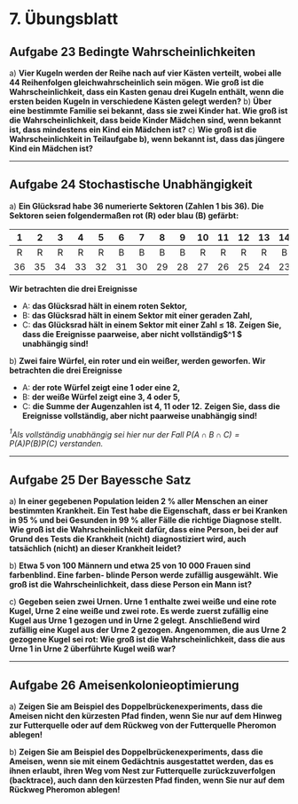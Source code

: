 # 7. Übungsblatt
## Aufgabe 23 Bedingte Wahrscheinlichkeiten
a) **Vier Kugeln werden der Reihe nach auf vier Kästen verteilt, wobei alle 44 Reihenfolgen gleichwahrscheinlich sein mögen. Wie groß ist die Wahrscheinlichkeit, dass ein Kasten genau drei Kugeln enthält, wenn die ersten beiden Kugeln in verschiedene Kästen gelegt werden?**
b) **Über eine bestimmte Familie sei bekannt, dass sie zwei Kinder hat. Wie groß ist die Wahrscheinlichkeit, dass beide Kinder Mädchen sind, wenn bekannt ist, dass mindestens ein Kind ein Mädchen ist?**
c) **Wie groß ist die Wahrscheinlichkeit in Teilaufgabe b), wenn bekannt ist, dass das jüngere Kind ein Mädchen ist?**

---
## Aufgabe 24 Stochastische Unabhängigkeit
a) **Ein Glücksrad habe 36 numerierte Sektoren (Zahlen 1 bis 36). Die Sektoren seien folgendermaßen rot (R) oder blau (B) gefärbt:**

|   1   |   2   |   3   |   4   |   5   |   6   |   7   |   8   |   9   |   10  |   11   |   12   |   13   |   14   |   15   |   16  |   17   |   18   |
| :---: | :---: | :---: | :---: | :---: | :---: | :---: | :---: | :---: | :---: | :---: | :---: | :---: | :---: | :---: | :---: | :---: | :---: |
|   R   |   R   |   R   |   R   |   R   |   B   |   B   |   B   |   B   |   R   |   R   |   R   |   R   |   B   |   B   |   B   |   B   |   B   |
|   36  |   35  |   34  |   33  |   32  |   31  |   30  |   29  |   28  |   27  |   26  |   25  |   24  |   23  |   22  |   21  |   20  |   19  |

 **Wir betrachten die drei Ereignisse**
* A: **das Glücksrad hält in einem roten Sektor,**
* B: **das Glücksrad hält in einem Sektor mit einer geraden Zahl,**
* C: **das Glücksrad hält in einem Sektor mit einer Zahl ≤ 18.**
**Zeigen Sie, dass die Ereignisse paarweise, aber nicht vollständig$^1 $ unabhängig sind!**

b) **Zwei faire Würfel, ein roter und ein weißer, werden geworfen. Wir betrachten die drei Ereignisse**
 * A: **der rote Würfel zeigt eine 1 oder eine 2,**
 * B: **der weiße Würfel zeigt eine 3, 4 oder 5,**
 * C: **die Summe der Augenzahlen ist 4, 11 oder 12.**
**Zeigen Sie, dass die Ereignisse vollständig, aber nicht paarweise unabhängig sind!**


*$^1$Als vollständig unabhängig sei hier nur der Fall $P(A\cap B\cap C)=P(A)P(B)P(C)$ verstanden.*

---

## Aufgabe 25 Der Bayessche Satz

a) **In einer gegebenen Population leiden 2 % aller Menschen an einer bestimmten Krankheit. Ein Test habe die Eigenschaft, dass er bei Kranken in 95 % und bei Gesunden in 99 % aller Fälle die richtige Diagnose stellt. Wie groß ist die Wahrscheinlichkeit dafür, dass eine Person, bei der auf Grund des Tests die Krankheit (nicht) diagnostiziert wird, auch tatsächlich (nicht) an dieser Krankheit leidet?**

b) **Etwa 5 von 100 Männern und etwa 25 von 10 000 Frauen sind farbenblind. Eine farben- blinde Person werde zufällig ausgewählt. Wie groß ist die Wahrscheinlichkeit, dass diese Person ein Mann ist?**

c) **Gegeben seien zwei Urnen. Urne 1 enthalte zwei weiße und eine rote Kugel, Urne 2 eine weiße und zwei rote. Es werde zuerst zufällig eine Kugel aus Urne 1 gezogen und in Urne 2 gelegt. Anschließend wird zufällig eine Kugel aus der Urne 2 gezogen. Angenommen, die aus Urne 2 gezogene Kugel sei rot: Wie groß ist die Wahrscheinlichkeit, dass die aus Urne 1 in Urne 2 überführte Kugel weiß war?**

---
## Aufgabe 26 Ameisenkolonieoptimierung

a) **Zeigen Sie am Beispiel des Doppelbrückenexperiments, dass die Ameisen nicht den kürzesten Pfad finden, wenn Sie nur auf dem Hinweg zur Futterquelle oder auf dem Rückweg von der Futterquelle Pheromon ablegen!**

b) **Zeigen Sie am Beispiel des Doppelbrückenexperiments, dass die Ameisen, wenn sie mit einem Gedächtnis ausgestattet werden, das es ihnen erlaubt, ihren Weg vom Nest zur Futterquelle zurückzuverfolgen (backtrace), auch dann den kürzesten Pfad finden, wenn Sie nur auf dem Rückweg Pheromon ablegen!**
